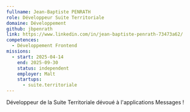 ```yaml
---
fullname: Jean-Baptiste PENRATH
role: Développeur Suite Territoriale
domaine: Développement
github: jbpenrath
link: https://www.linkedin.com/in/jean-baptiste-penrath-73473a62/
competences:
  - Développement Frontend
missions:
  - start: 2025-04-14
    end: 2025-09-30
    status: independent
    employer: Malt
    startups:
      - suite.territoriale
---
```

Développeur de la Suite Territoriale dévoué à l'applications Messages !